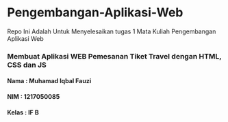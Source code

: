 # Pengembangan-Aplikasi-Web

Repo Ini Adalah Untuk Menyelesaikan tugas 1 Mata Kuliah Pengembangan Aplikasi Web

### Membuat Aplikasi WEB Pemesanan Tiket Travel dengan HTML, CSS dan JS

#### Nama : Muhamad Iqbal Fauzi

#### NIM : 1217050085

#### Kelas : IF B
